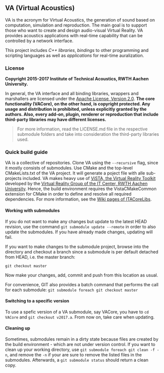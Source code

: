 ## VA (Virtual Acoustics)

VA is the acronym for Virtual Acoustics, the generation of sound based on computation, simulation and reproduction.
The main goal is to support those who want to create and design audio-visual Virtual Reality.
VA provides acoustics applications with real-time capability that can be controlled by a network interface.

This project includes *C++ libraries*, *bindings* to other programming and scripting languages as well as *applications* for real-time auralization.


### License

**Copyright 2015-2017 Institute of Technical Acoustics, RWTH Aachen University.**

In general, the VA interface and all binding libraries, wrappers and marshallers are licensed under the [Apache License, Version 2.0](http://www.apache.org/licenses/LICENSE-2.0).
**The core functionality (VACore), on the other hand, is copyright protected. Any usage and distribution is prohibited, unless explicitly granted by the authors. 
Also, every add-on, plugin, renderer or reproduction that include third-party libraries may have different licenses.**

> For more information, read the LICENSE.md file in the respective submodule folders and take into consideration the third-party libraries used.



### Quick build guide

VA is a collective of repositories. Clone VA using the `--recursive` flag, since it mostly consists of submodules.
Use CMake and the top-level CMakeLists.txt of the VA project. It will generate a poject file with alle sub-projects included.
VA makes heavy use of [ViSTA, the Virtual Reality Toolkit](https://sourceforge.net/projects/vistavrtoolkit/files/) developed by the [Virtual Reality Group of the IT Center, RWTH Aachen University](http://www.itc.rwth-aachen.de/cms/IT-Center/Forschung-Projekte/~eubl/Virtuelle-Realitaet/).
Hence, the build environment requires the VistaCMakeCommon extension for CMake in order to define and resolve all required dependencies.
For more information, see the [Wiki pages of ITACoreLibs](https://git.rwth-aachen.de/ita/ITACoreLibs/wikis/home).


#### Working with submodules

If you do not want to make any changes but update to the latest HEAD revision, use the command `git submodule update --remote` in order to also update the submodules.
If you have already made changes, updating will fail.

If you want to make changes to the submodule project, browse into the directory and checkout a branch since a submodule is per default detached from HEAD, i.e. the master branch:

`git checkout master`

Now make your changes, add, commit and push from this location as usual.

For convenience, GIT also provides a batch command that performs the call for each submodule:
`git submodule foreach git checkout master`


#### Switching to a specific version

To use a spefic version of a VA submodule, say VACore, you have to `cd VACore` and `git checkout v2017.a`. From now on, take care when updating.


#### Cleaning up

Sometimes, submodules remain in a dirty state because files are created by the build environment - which are not under version control.
If you want to clean up your working directory, use `git submodule foreach git clean -f -n`, and remove the `-n` if your are sure to remove the listed files in the submodules.
Afterwards, a `git submodule status` should return a clean copy.
